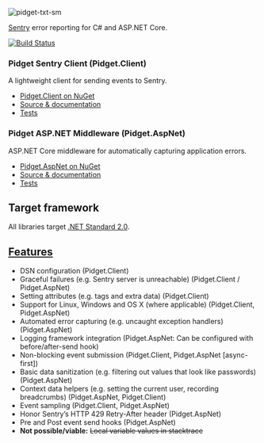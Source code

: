 ![pidget-txt-sm](https://user-images.githubusercontent.com/8259221/32839163-cbc898c0-ca13-11e7-8624-b8e1dffa31eb.png)

[Sentry](https://sentry.io) error reporting for C# and ASP.NET Core.

[![Build Status](https://travis-ci.org/mausworks/pidget.svg?branch=master)](https://travis-ci.org/mausworks/pidget)

### Pidget Sentry Client (Pidget.Client)

A lightweight client for sending events to Sentry.

- [Pidget.Client on NuGet](https://www.nuget.org/packages/Pidget.Client)
- [Source & documentation](https://github.com/mausworks/pidget/tree/master/src/Pidget.Client)
- [Tests](https://github.com/mausworks/pidget/tree/master/test/Pidget.Client.Test)

### Pidget ASP.NET Middleware (Pidget.AspNet)

ASP.NET Core middleware for automatically capturing application errors.

- [Pidget.AspNet on NuGet](https://www.nuget.org/packages/Pidget.AspNet)
- [Source & documentation](https://github.com/mausworks/pidget/tree/master/src/Pidget.AspNet)
- [Tests](https://github.com/mausworks/pidget/tree/master/test/Pidget.AspNet.Test)

## Target framework

All libraries target [.NET Standard 2.0](https://docs.microsoft.com/en-us/dotnet/standard/net-standard#net-implementation-support).

## [Features](https://docs.sentry.io/clientdev/overview/#writing-an-sdk)

- DSN configuration (Pidget.Client)
- Graceful failures (e.g. Sentry server is unreachable) (Pidget.Client / Pidget.AspNet)
- Setting attributes (e.g. tags and extra data) (Pidget.Client)
- Support for Linux, Windows and OS X (where applicable) (Pidget.Client, Pidget.AspNet)
- Automated error capturing (e.g. uncaught exception handlers) (Pidget.AspNet)
- Logging framework integration (Pidget.AspNet: Can be configured with before/after-send hook)
- Non-blocking event submission (Pidget.Client, Pidget.AspNet [async-first])
- Basic data sanitization (e.g. filtering out values that look like passwords) (Pidget.AspNet)
- Context data helpers (e.g. setting the current user, recording breadcrumbs) (Pidget.AspNet, Pidget.Client)
- Event sampling (Pidget.Client, Pidget.AspNet)
- Honor Sentry’s HTTP 429 Retry-After header (Pidget.AspNet)
- Pre and Post event send hooks (Pidget.AspNet)
- **Not possible/viable:** ~~Local variable values in stacktrace~~
